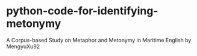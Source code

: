 # python-code-for-identifying-metonymy
A Corpus-based Study on Metaphor and Metonymy in Maritime English by MengyuXu92
